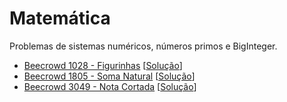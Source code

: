 # Matemática
Problemas de sistemas numéricos, números primos e BigInteger.

+ [Beecrowd 1028 - Figurinhas](https://judge.beecrowd.com/pt/problems/view/1028) [[Solução](estbib-codes/1028.c)]
+ [Beecrowd 1805 - Soma Natural](https://judge.beecrowd.com/pt/problems/view/1805) [[Solução](estbib-codes/1805.c)]
+ [Beecrowd 3049 - Nota Cortada](https://judge.beecrowd.com/pt/problems/view/3049) [[Solução](estbib-codes/3049.c)]